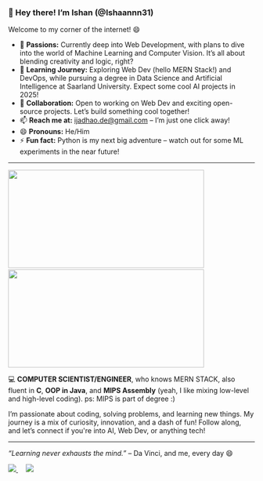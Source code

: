 ### 👋 Hey there! I’m Ishan (@Ishaannn31)


Welcome to my corner of the internet! 😄

- 👀 **Passions:** Currently deep into Web Development, with plans to dive into the world of Machine Learning and Computer Vision. It’s all about blending creativity and logic, right? 
- 🌱 **Learning Journey:** Exploring Web Dev (hello MERN Stack!) and DevOps, while pursuing a degree in Data Science and Artificial Intelligence at Saarland University. Expect some cool AI projects in 2025! 
- 💬 **Collaboration:** Open to working on Web Dev and exciting open-source projects. Let’s build something cool together!
- 📫 **Reach me at:** ijadhao.de@gmail.com – I’m just one click away!
- 😄 **Pronouns:** He/Him
- ⚡ **Fun fact:** Python is my next big adventure – watch out for some ML experiments in the near future!

---
<p float="left">
    <img src="https://github-readme-stats.vercel.app/api?username=Ishaannn31&show_icons=true&theme=radical" width="400" height="200" />
    &nbsp; &nbsp; <!-- Space between the images -->
    <img src="https://github-readme-stats.vercel.app/api/top-langs/?username=Ishaannn31&layout=compact&theme=radical" width="400" height="200" />
</p>



💻 **COMPUTER SCIENTIST/ENGINEER**, who knows MERN STACK, also fluent in **C**, **OOP in Java**, and **MIPS Assembly** (yeah, I like mixing low-level and high-level coding). ps: MIPS is part of degree :)

I’m passionate about coding, solving problems, and learning new things. My journey is a mix of curiosity, innovation, and a dash of fun! Follow along, and let’s connect if you're into AI, Web Dev, or anything tech!

---

_“Learning never exhausts the mind.”_ – Da Vinci, and me, every day 😄

<p float="left">
    <a href="https://www.linkedin.com/in/ishan-jadhao">
        <img src="https://img.shields.io/badge/-Ishan%20Jadhao-blue?style=flat&logo=LinkedIn&logoColor=white" />
    </a>
    &nbsp; &nbsp; <!-- Space between the images -->
    <a href="https://twitter.com/ishaannn31">
        <img src="https://img.shields.io/badge/-@ishaannn31-1DA1F2?style=flat&logo=X&logoColor=black" />
    </a>
</p>
